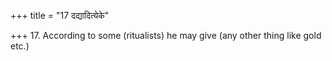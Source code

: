 +++
title = "17 दद्यादित्येके"

+++
17. According to some (ritualists) he may give (any other thing like gold etc.)
